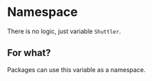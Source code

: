 # Namespace

There is no logic, just variable `Shuttler`.

## For what?

Packages can use this variable as a namespace.